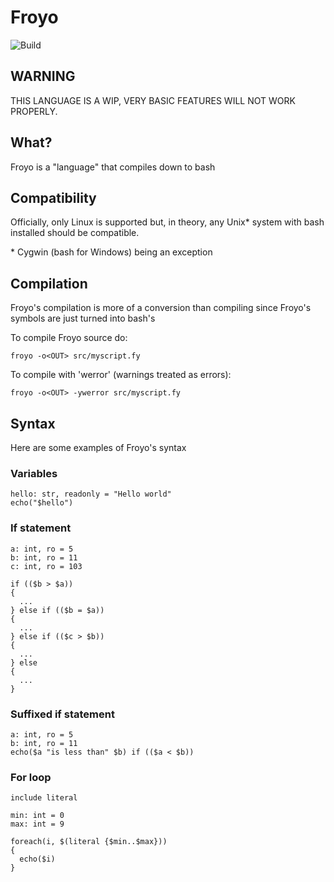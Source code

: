 # Froyo

![Build](https://github.com/alemontn/froyo/actions/workflows/make-deb.yml/badge.svg)

## WARNING

THIS LANGUAGE IS A WIP, VERY BASIC FEATURES
WILL NOT WORK PROPERLY.

## What?

Froyo is a "language" that compiles down to bash

## Compatibility

Officially, only Linux is supported but, in theory, any
Unix* system with bash installed should be compatible.

\* Cygwin (bash for Windows) being an exception

## Compilation

Froyo's compilation is more of a conversion than compiling
since Froyo's symbols are just turned into bash's

To compile Froyo source do:

  `froyo -o<OUT> src/myscript.fy`

To compile with 'werror' (warnings treated as errors):

  `froyo -o<OUT> -ywerror src/myscript.fy`

## Syntax

Here are some examples of Froyo's syntax

### Variables

```
hello: str, readonly = "Hello world"
echo("$hello")
```

### If statement

```
a: int, ro = 5
b: int, ro = 11
c: int, ro = 103

if (($b > $a))
{
  ...
} else if (($b = $a))
{
  ...
} else if (($c > $b))
{
  ...
} else
{
  ...
}
```

### Suffixed if statement

```
a: int, ro = 5
b: int, ro = 11
echo($a "is less than" $b) if (($a < $b))
```

### For loop

```
include literal

min: int = 0
max: int = 9

foreach(i, $(literal {$min..$max}))
{
  echo($i)
}
```
